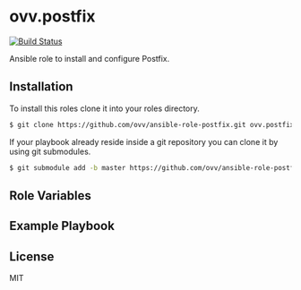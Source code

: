 ovv.postfix
===========

[![Build Status](https://travis-ci.org/ovv/ansible-role-postfix.svg?branch=master)](https://travis-ci.org/ovv/ansible-role-postfix)

Ansible role to install and configure Postfix.

Installation
------------

To install this roles clone it into your roles directory.

```bash
$ git clone https://github.com/ovv/ansible-role-postfix.git ovv.postfix
```

If your playbook already reside inside a git repository you can clone it by using git submodules.

```bash
$ git submodule add -b master https://github.com/ovv/ansible-role-postfix.git ovv.postfix
```

Role Variables
--------------


Example Playbook
----------------


License
-------

MIT

